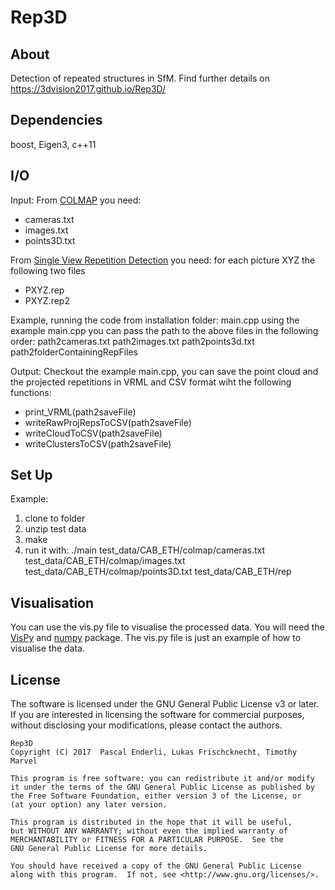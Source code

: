Rep3D
======

About
-----
Detection of repeated structures in SfM.
Find further details on https://3dvision2017.github.io/Rep3D/

Dependencies
---------------
boost, Eigen3, c++11

I/O
---------------
Input:
From [COLMAP](https://colmap.github.io/) you need:
* cameras.txt
* images.txt
* points3D.txt

From [Single View Repetition Detection](http://ccwu.me/code.html) you need:
for each picture XYZ the following two files	
* PXYZ.rep
* PXYZ.rep2
	
	
Example, running the code from installation folder:
	main.cpp 
using the example main.cpp you can pass the path to the above files in the following order:
	path2cameras.txt path2images.txt path2points3d.txt path2folderContainingRepFiles

Output:
Checkout the example main.cpp, you can save the point cloud and the projected repetitions in VRML and CSV format wiht the following functions:
* print_VRML(path2saveFile)
* writeRawProjRepsToCSV(path2saveFile)
* writeCloudToCSV(path2saveFile)
* writeClustersToCSV(path2saveFile)

Set Up
---------------
Example:
1) clone to folder
2) unzip test data
3) make
4) run it with: 
	./main test_data/CAB_ETH/colmap/cameras.txt test_data/CAB_ETH/colmap/images.txt test_data/CAB_ETH/colmap/points3D.txt 			test_data/CAB_ETH/rep

Visualisation
---------------
You can use the vis.py file to visualise the processed data. You will need the [VisPy](http://vispy.org/) and [numpy](http://www.numpy.org/) package. The vis.py file is just an example of how to visualise the data.


License
-------

The software is licensed under the GNU General Public License v3 or later. If
you are interested in licensing the software for commercial purposes, without
disclosing your modifications, please contact the authors.

    Rep3D
    Copyright (C) 2017  Pascal Enderli, Lukas Frischcknecht, Timothy Marvel

    This program is free software: you can redistribute it and/or modify
    it under the terms of the GNU General Public License as published by
    the Free Software Foundation, either version 3 of the License, or
    (at your option) any later version.

    This program is distributed in the hope that it will be useful,
    but WITHOUT ANY WARRANTY; without even the implied warranty of
    MERCHANTABILITY or FITNESS FOR A PARTICULAR PURPOSE.  See the
    GNU General Public License for more details.

    You should have received a copy of the GNU General Public License
    along with this program.  If not, see <http://www.gnu.org/licenses/>.
